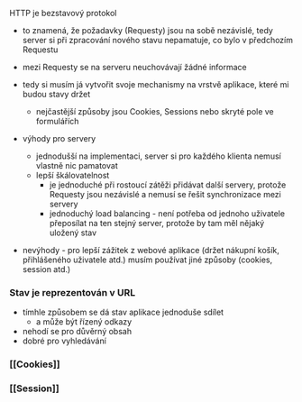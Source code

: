 HTTP je bezstavový protokol
- to znamená, že požadavky (Requesty) jsou na sobě nezávislé, tedy server si při zpracování nového stavu nepamatuje, co bylo v předchozím Requestu
- mezi Requesty se na serveru neuchovávají žádné informace
- tedy si musím já vytvořit svoje mechanismy na vrstvě aplikace, které mi budou stavy držet 
	- nejčastější způsoby jsou Cookies, Sessions nebo skryté pole ve formulářích

- výhody pro servery
	- jednodušší na implementaci, server si pro každého klienta nemusí vlastně nic pamatovat
	- lepší škálovatelnost
		- je jednoduché při rostoucí zátěži přidávat další servery, protože Requesty jsou nezávislé a nemusí se řešit synchronizace mezi servery
		- jednoduchý load balancing - není potřeba od jednoho uživatele přeposílat na ten stejný server, protože by tam měl nějaký uložený stav
- nevýhody - pro lepší zážitek z webové aplikace (držet nákupní košík, přihlášeného uživatele atd.) musím používat jiné způsoby (cookies, session atd.)
### Stav je reprezentován v URL
- tímhle způsobem se dá stav aplikace jednoduše sdílet 
	- a může být řízený odkazy
- nehodí se pro důvěrný obsah
- dobré pro vyhledávání
### [[Cookies]]
### [[Session]]